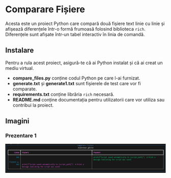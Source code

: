 # Comparare Fișiere

Acesta este un proiect Python care compară două fișiere text linie cu linie și afișează diferențele într-o formă frumoasă folosind biblioteca `rich`. Diferențele sunt afișate într-un tabel interactiv în linia de comandă.

## Instalare

Pentru a rula acest proiect, asigură-te că ai Python instalat și că ai creat un mediu virtual.




- **compare_files.py** conține codul Python pe care l-ai furnizat.
- **generate.txt** și **generate1.txt** sunt fișierele de test care vor fi comparate.
- **requirements.txt** conține librăria `rich` necesară.
- **README.md** conține documentația pentru utilizatorii care vor utiliza sau contribui la proiect.

## Imagini

### Prezentare 1

![Prezentare 1](docs/prezentare1.png)
